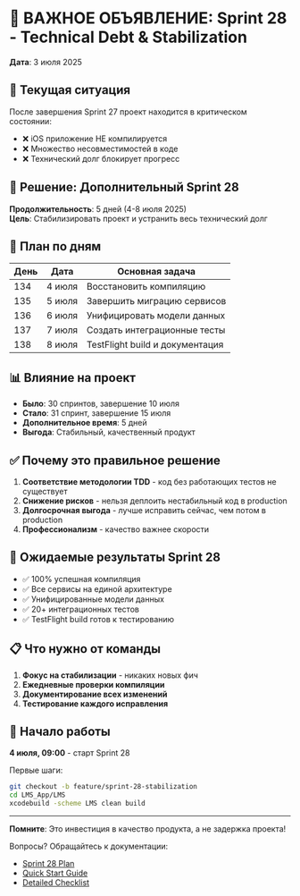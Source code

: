 # 📢 ВАЖНОЕ ОБЪЯВЛЕНИЕ: Sprint 28 - Technical Debt & Stabilization

**Дата**: 3 июля 2025

## 🚨 Текущая ситуация

После завершения Sprint 27 проект находится в критическом состоянии:
- ❌ iOS приложение НЕ компилируется
- ❌ Множество несовместимостей в коде
- ❌ Технический долг блокирует прогресс

## 🎯 Решение: Дополнительный Sprint 28

**Продолжительность**: 5 дней (4-8 июля 2025)  
**Цель**: Стабилизировать проект и устранить весь технический долг

## 📅 План по дням

| День | Дата | Основная задача |
|------|------|-----------------|
| 134 | 4 июля | Восстановить компиляцию |
| 135 | 5 июля | Завершить миграцию сервисов |
| 136 | 6 июля | Унифицировать модели данных |
| 137 | 7 июля | Создать интеграционные тесты |
| 138 | 8 июля | TestFlight build и документация |

## 📊 Влияние на проект

- **Было**: 30 спринтов, завершение 10 июля
- **Стало**: 31 спринт, завершение 15 июля
- **Дополнительное время**: 5 дней
- **Выгода**: Стабильный, качественный продукт

## ✅ Почему это правильное решение

1. **Соответствие методологии TDD** - код без работающих тестов не существует
2. **Снижение рисков** - нельзя деплоить нестабильный код в production
3. **Долгосрочная выгода** - лучше исправить сейчас, чем потом в production
4. **Профессионализм** - качество важнее скорости

## 🎯 Ожидаемые результаты Sprint 28

- ✅ 100% успешная компиляция
- ✅ Все сервисы на единой архитектуре
- ✅ Унифицированные модели данных
- ✅ 20+ интеграционных тестов
- ✅ TestFlight build готов к тестированию

## 📋 Что нужно от команды

1. **Фокус на стабилизации** - никаких новых фич
2. **Ежедневные проверки компиляции**
3. **Документирование всех изменений**
4. **Тестирование каждого исправления**

## 🚀 Начало работы

**4 июля, 09:00** - старт Sprint 28

Первые шаги:
```bash
git checkout -b feature/sprint-28-stabilization
cd LMS_App/LMS
xcodebuild -scheme LMS clean build
```

---

**Помните**: Это инвестиция в качество продукта, а не задержка проекта!

Вопросы? Обращайтесь к документации:
- [Sprint 28 Plan](reports/sprints/SPRINT_28_PLAN_20250703.md)
- [Quick Start Guide](reports/sprints/SPRINT_28_QUICK_START.md)
- [Detailed Checklist](reports/sprints/SPRINT_28_CHECKLIST.md) 